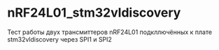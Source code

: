 nRF24L01_stm32vldiscovery
=========================

Тест работы двух трансмиттеров nRF24L01 подкллючённых к плате stm32vldiscovery через SPI1 и SPI2
